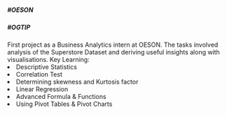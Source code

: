 <h5>#OESON</h5><h5>#OGTIP</h5>
First project as a Business Analytics intern at OESON. The tasks involved analysis of the Superstore Dataset and deriving useful insights along with visualisations.
Key Learning:

<li>Descriptive Statistics</li>
<li>Correlation Test</li>
<li>Determining skewness and Kurtosis factor</li>
<li>Linear Regression</li>
<li>Advanced Formula & Functions</li>
<li>Using Pivot Tables & Pivot Charts</li>
